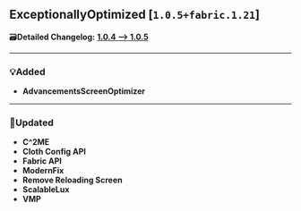 ## ExceptionallyOptimized [`1.0.5+fabric.1.21`]

🗃️**Detailed Changelog:** [**1.0.4 --> 1.0.5**](https://github.com/UltimatChamp/ExceptionallyOptimized/compare/1.0.4...1.0.5)

<hr>

### 💡Added

- **AdvancementsScreenOptimizer**

<hr>

### 🔄️Updated

- **C^2ME**
- **Cloth Config API**
- **Fabric API**
- **ModernFix**
- **Remove Reloading Screen**
- **ScalableLux**
- **VMP**
